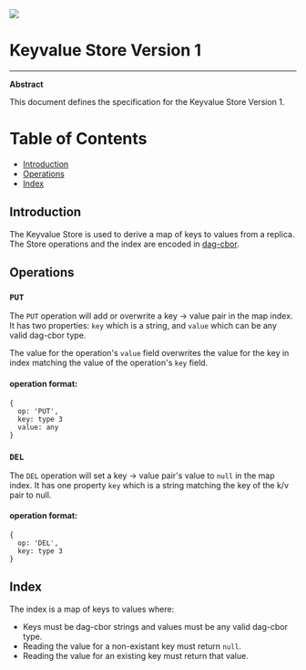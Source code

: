 ![](https://img.shields.io/badge/status-wip-orange.svg?style=flat-square)

# Keyvalue Store Version 1

-----

**Abstract**

This document defines the specification for the Keyvalue Store Version 1.

# Table of Contents

- [Introduction](#introduction)
- [Operations](#operations)
- [Index](#index)

## Introduction

The Keyvalue Store is used to derive a map of keys to values from a replica. The Store operations and the index are encoded in [dag-cbor](https://github.com/ipld/ipld/blob/master/specs/codecs/dag-cbor/spec.md).

## Operations

### `PUT`

The `PUT` operation will add or overwrite a key -> value pair in the map index. It has two properties: `key` which is a string, and `value` which can be any valid dag-cbor type.

The value for the operation's `value` field overwrites the value for the key in index matching the value of the operation's `key` field.

#### operation format:

```
{
  op: 'PUT',
  key: type 3
  value: any
}
```

### `DEL`

The `DEL` operation will set a key -> value pair's value to `null` in the map index. It has one property `key` which is a string matching the key of the k/v pair to null. 

#### operation format:

```
{
  op: 'DEL',
  key: type 3
}
```


## Index

The index is a map of keys to values where:

- Keys must be dag-cbor strings and values must be any valid dag-cbor type.
- Reading the value for a non-existant key must return `null`.
- Reading the value for an existing key must return that value.
